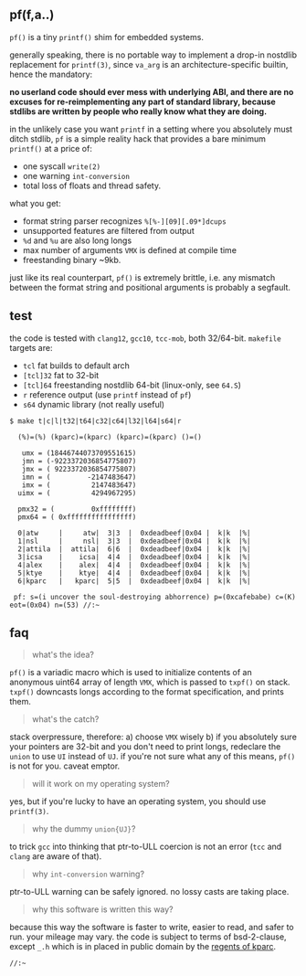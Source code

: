 ## pf(f,a..)

`pf()` is a tiny `printf()` shim for embedded systems.

generally speaking, there is no portable way to implement a drop-in nostdlib
replacement for `printf(3)`, since `va_arg` is an architecture-specific
builtin, hence the mandatory:

**no userland code should ever mess with underlying ABI, and there are
no excuses for re-reimplementing any part of standard library, because
stdlibs are written by people who really know what they are doing.**

in the unlikely case you want `printf` in a setting where you 
absolutely must ditch stdlib, `pf` is a simple reality hack that provides
a bare minimum `printf()` at a price of:

* one syscall `write(2)`
* one warning `int-conversion`
* total loss of floats and thread safety.

what you get:

* format string parser recognizes `%[%-][09][.09*]dcups`
* unsupported features are filtered from output
* `%d` and `%u` are also long longs
* max number of arguments `VMX` is defined at compile time
* freestanding binary ~9kb.

just like its real counterpart, `pf()` is extremely brittle, i.e. any mismatch
between the format string and positional arguments is probably a segfault.

## test

the code is tested with  `clang12`, `gcc10`, `tcc-mob`, both 32/64-bit. `makefile` targets are:

* `tcl` fat builds to default arch
* `[tcl]32` fat to 32-bit
* `[tcl]64` freestanding nostdlib 64-bit (linux-only, see `64.S`)
* `r` reference output (use `printf` instead of `pf`)
* `s64` dynamic library (not really useful)

```
$ make t|c|l|t32|t64|c32|c64|l32|l64|s64|r

  (%)=(%) (kparc)=(kparc) (kparc)=(kparc) ()=()

   umx = (18446744073709551615)
   jmn = (-9223372036854775807)
   jmx = ( 9223372036854775807)
   imn = (         -2147483647)
   imx = (          2147483647)
  uimx = (          4294967295)

  pmx32 = (         0xffffffff)
  pmx64 = ( 0xffffffffffffffff)

  0|atw     |     atw|  3|3  |  0xdeadbeef|0x04 |  k|k  |%|
  1|nsl     |     nsl|  3|3  |  0xdeadbeef|0x04 |  k|k  |%|
  2|attila  |  attila|  6|6  |  0xdeadbeef|0x04 |  k|k  |%|
  3|icsa    |    icsa|  4|4  |  0xdeadbeef|0x04 |  k|k  |%|
  4|alex    |    alex|  4|4  |  0xdeadbeef|0x04 |  k|k  |%|
  5|ktye    |    ktye|  4|4  |  0xdeadbeef|0x04 |  k|k  |%|
  6|kparc   |   kparc|  5|5  |  0xdeadbeef|0x04 |  k|k  |%|

 pf: s=(i uncover the soul-destroying abhorrence) p=(0xcafebabe) c=(K) eot=(0x04) n=(53) //:~
```


## faq

> what's the idea?

`pf()` is a variadic macro which is used to initialize contents of 
an anonymous uint64 array of length `VMX`, which is passed to `txpf()` on stack.
`txpf()` downcasts longs according to the format specification, and prints them.

> what's the catch?

stack overpressure, therefore: a) choose `VMX` wisely b) if you absolutely sure 
your pointers are 32-bit and you don't need to print longs, redeclare the `union` 
to use `UI` instead of `UJ`. if you're not sure what any of this means, `pf()` 
is not for you. caveat emptor.

> will it work on my operating system?

yes, but if you're lucky to have an operating system, you should use `printf(3)`.

> why the dummy `union{UJ}`?

to trick `gcc` into thinking that ptr-to-ULL coercion is not an error (`tcc` and `clang` are aware of that).

> why `int-conversion` warning?

ptr-to-ULL warning can be safely ignored. no lossy casts are taking place.

> why this software is written this way?

because this way the software is faster to write, easier to read, and safer to run. your mileage may vary. the code is subject to terms of bsd-2-clause, except `_.h` which is in placed in public domain by the [regents of kparc](https://github.com/kparc).


`//:~`
